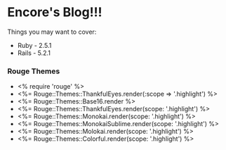 # Encore's Blog!!!

Things you may want to cover:

* Ruby - 2.5.1
* Rails - 5.2.1

### Rouge Themes

* <% require 'rouge' %>
* <%= Rouge::Themes::ThankfulEyes.render(:scope => '.highlight') %>
* <%= Rouge::Themes::Base16.render %>
* <%= Rouge::Themes::ThankfulEyes.render(scope: '.highlight') %>
* <%= Rouge::Themes::Monokai.render(scope: '.highlight') %>
* <%= Rouge::Themes::MonokaiSublime.render(scope: '.highlight') %>
* <%= Rouge::Themes::Molokai.render(scope: '.highlight') %>
* <%= Rouge::Themes::Colorful.render(scope: '.highlight') %>

